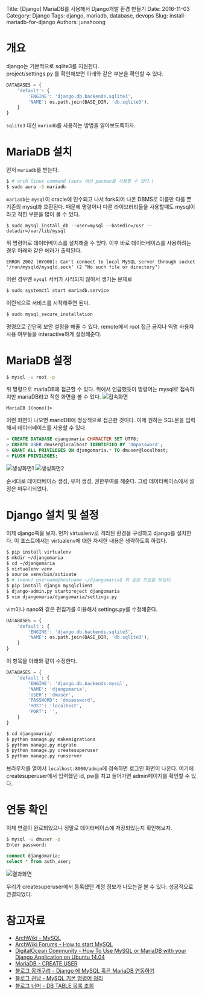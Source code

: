Title: [Django] MariaDB를 사용해서 Django개발 환경 만들기
Date: 2016-11-03
Category: Django
Tags: django, mariadb, database, devops
Slug: install-mariadb-for-django
Authors: junshoong

# 개요

django는 기본적으로 sqlite3를 지원한다.  
project/settings.py 를 확인해보면 아래와 같은 부분을 확인할 수 있다.

```python
DATABASES = {
    'default': {
        'ENGINE': 'django.db.backends.sqlite3',
        'NAME': os.path.join(BASE_DIR, 'db.sqlite3'),
    }
}
```

`sqlite3` 대신 `mariadb`를 사용하는 방법을 알아보도록하자.

# MariaDB 설치

먼저 `mariadb`를 받는다.

```bash
$ # arch linux command (aura 대신 pacman을 사용할 수 있다.)
$ sudo aura -S mariadb
```

`mariadb`는 `mysql`이 oracle에 인수되고 나서 fork되어 나온 DBMS로 이름만 다를 뿐 기존의 mysql과 호환된다. 때문에 명령어나 다른 라이브러리들을 사용할때도 mysql이라고 적힌 부분을 많이 볼 수 있다.

```
$ sudo mysql_install_db --user=mysql --basedir=/usr --datadir=/var/lib/mysql
```

위 명령어로 데이터베이스를 설치해줄 수 있다. 이후 바로 데이터베이스를 사용하려는 경우 아래와 같은 에러가 출력된다.

```
ERROR 2002 (HY000): Can't connect to local MySQL server through socket '/run/mysqld/mysqld.sock' (2 "No such file or directory")
```

이런 경우엔 `mysql` 서버가 시작되지 않아서 생기는 문제로

```bash
$ sudo systemctl start mariadb.service
```

이런식으로 서비스를 시작해주면 된다.

```bash
$ sudo mysql_secure_installation
```

명령으로 간단히 보안 설정을 해줄 수 있다. remote에서 root 접근 금지나 익명 사용자 사용 여부들을 interactive하게 설정해준다.

# MariaDB 설정

```bash
$ mysql -u root -p
```

위 명령으로 mariaDB에 접근할 수 있다. 위에서 언급했듯이 명령어는 mysql로 접속하지만 mariaDB라고 적힌 화면을 볼 수 있다.
![접속화면](/images/2016-11-03/01.png)

```mysql
MariaDB [(none)]>
```

이런 화면이 나오면 maridDB에 정상적으로 접근한 것이다. 이제 원하는 SQL문을 입력해서 데이터베이스를 사용할 수 있다.

```sql
> CREATE DATABASE djangomaria CHARACTER SET UTF8;
> CREATE USER dmuser@localhost IDENTIFIED BY 'dmpassword';
> GRANT ALL PRIVILEGES ON djangomaria.* TO dmuser@localhost;
> FLUSH PRIVILEGES;
```
![생성화면1](/images/2016-11-03/02.png)
![생성화면2](/images/2016-11-03/03.png)

순서대로 데이터베이스 생성, 유저 생성, 권한부여를 해준다. 그럼 데이터베이스에서 설정은 마무리되었다.  

# Django 설치 및 설정

이제 django쪽을 보자. 먼저 virtualenv로 격리된 환경을 구성하고 django를 설치한다. 이 포스트에서는 virtualenv에 대한 자세한 내용은 생략하도록 하겠다.

```bash
$ pip install virtualenv
$ mkdir ~/djangomaria
$ cd ~/djangomaria
$ virtualenv venv
$ source venv/bin/activate
$ # (venv) username@hostname ~/djangomaria$ 와 같은 모습을 보인다.
$ pip install django mysqlclient
$ django-admin.py startproject djangomaria
$ vim djangomaria/djangomaria/settings.py
```

vim이나 nano와 같은 편집기를 이용해서 settings.py를 수정해준다.

```python
DATABASES = {
    'default': {
        'ENGINE': 'django.db.backends.sqlite3',
        'NAME': os.path.join(BASE_DIR, 'db.sqlite3'),
    }
}
```

이 항목을 아래와 같이 수정한다.

```python
DATABASES = {
    'default': {
        'ENGINE': 'django.db.backends.mysql',
        'NAME': 'djangomaria',
        'USER': 'dmuser',
        'PASSWORD': 'dmpassword',
        'HOST': 'localhost',
        'PORT': '',
    }
}
```

```bash
$ cd djangomaria/
$ python manage.py makemigrations
$ python manage.py migrate
$ python manage.py createsuperuser
$ python manage.py runserver
```

브라우저를 열어서 `localhost:8000/admin`에 접속하면 로그인 화면이 나온다. 여기에 createsuperuser에서 입력했던 id, pw를 치고 들어가면 admin페이지를 확인할 수 있다.

# 연동 확인

이제 연결이 완료되었으니 정말로 데이터베이스에 저장되었는지 확인해보자.

```bash
$ mysql -u dmuser -p
Enter password:
```

```sql
connect djangomaria;
select * from auth_user;
```
![결과화면](/images/2016-11-03/04.png)

우리가 createsuperuser에서 등록했던 계정 정보가 나오는걸 볼 수 있다. 성공적으로 연결되었다.

# 참고자료
- [ArchWiki - MySQL](https://wiki.archlinux.org/index.php/MySQL)
- [ArchWiki Forums - How to start MySQL](https://bbs.archlinux.org/viewtopic.php?id=158393)
- [DigitalOcean Community - How To Use MySQL or MariaDB with your Django Application on Ubuntu 14.04](https://www.digitalocean.com/community/tutorials/how-to-use-mysql-or-mariadb-with-your-django-application-on-ubuntu-14-04)
- [MariaDB - CREATE USER](https://mariadb.com/kb/en/mariadb/create-user/)
- [블로그 몽개구리 - Django 에 MySQL 혹은 MariaDB 연동하기](http://zafertop.tistory.com/2)
- [블로그 권남 - MySQL 기본 명령어 정리](http://kwon37xi.egloos.com/1634694)
- [블로그 너머 - DB TABLE 목록 조회](http://darkhorizon.tistory.com/313)

